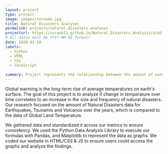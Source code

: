 ```yaml
---
layout: project
type: project
image: images/tornado.jpg
title: Natural Disasters Analyses
permalink: projects/natural-disasters-analyses
projecturl: https://surasb11.github.io/Natural_Disasters_Analysis/static/index.html
# All dates must be YYYY-MM-DD format!
date: 2020-02-10
labels:
  - Python
  - HTML
  - CSS
  - JavaScript
  
summary: Project represents the relationship between the amount of natural disasters and climate changes over the years.
---
```


Global warming is the long-term rise of average temperatures on earth's surface. The goal of this project is to analyze if change in temperature over time correlates to an increase in the size and frequency of natural disasters. Our research focused on the amount of Natural Disasters data for Earthquakes, Tsunamis and Volcanos over the years, which is compared to the data of Global Land Temperature.

We gathered data and standardized it across our metrics to ensure consistency. We used the Python Data Analysis Library to execute our formulas with Pandas, and Matplotlib to represent the data as graphs. We coded our website in HTML/CSS & JS to ensure users could access the graphs and analyze the findings.
